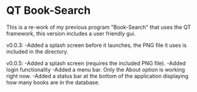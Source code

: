 # QT Book-Search
 This is a re-work of my previous program "Book-Search" that uses the QT framework, this version includes a user friendly gui.



v0.0.3:
      -Added a splash screen before it launches, the PNG file it uses is included in the directory.

v0.0.5:
      -Added a splash screen (requires the included PNG file).
      -Added login functionality
      -Added a menu bar. Only the About option is working right now.
      -Added a status bar at the bottom of the application displaying how many books are in the database.
